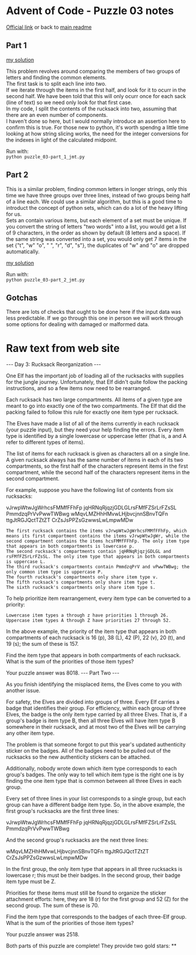 # Advent of Code - Puzzle 03 notes

[Official link](https://adventofcode.com/2022/day/3) or back to [main readme](../readme.md)

## Part 1

[my solution](puzzle_03-part_1_jmt.py)  

This problem revolves around comparing the members of two groups of letters and finding the common elements.  
The first task is to split each line into two.  
If we iterate through the items in the first half, and look for it to ocurr in the second half. We have been told that this will only ocurr once for each sack (line of text) so we need only look for that first case.  
In my code, I split the contents of the rucksack into two, assuming that there are an even number of components.  
I haven't done so here, but I would normally introduce an assertion here to confirm this is true.
For those new to python, it's worth spendng a little time looking at how  string slicing works, the need for the integer conversions for the indexes in light of the calculated midpoint.

Run with:  
```python puzzle_03-part_1_jmt.py```

## Part 2

This is a similar problem, finding common letters in longer strings, only this time we have three groups over three lines, instead of two groups being half of a line each.
We could use a similar algorithm, but this is a good time to introduct the concept of python sets, which can do a lot of the heavy lifting for us.  
Sets an contain various items, but each element of a set must be unique.  If you convert the string of letters "two words" into a list, you would get a list of 9 characters, in the order as shown by default (8 letters and a space).  If the same string was converted into a set, you would only get 7 items in the set {"t", "w" "o", " ", "r", "d", "s"}, the duplicates of "w" and "o" are dropped automatically.

[my solution](puzzle_03-part_2_jmt.py)  

Run with:  
```python puzzle_03-part_2_jmt.py```

## Gotchas

There are lots of checks that ought to be done here if the input data was less predictable.  If we go through this one in person we will work through some options for dealing with damaged or malformed data.  

# Raw text from web site

--- Day 3: Rucksack Reorganization ---

One Elf has the important job of loading all of the rucksacks with supplies for the jungle journey. Unfortunately, that Elf didn't quite follow the packing instructions, and so a few items now need to be rearranged.

Each rucksack has two large compartments. All items of a given type are meant to go into exactly one of the two compartments. The Elf that did the packing failed to follow this rule for exactly one item type per rucksack.

The Elves have made a list of all of the items currently in each rucksack (your puzzle input), but they need your help finding the errors. Every item type is identified by a single lowercase or uppercase letter (that is, a and A refer to different types of items).

The list of items for each rucksack is given as characters all on a single line. A given rucksack always has the same number of items in each of its two compartments, so the first half of the characters represent items in the first compartment, while the second half of the characters represent items in the second compartment.

For example, suppose you have the following list of contents from six rucksacks:

vJrwpWtwJgWrhcsFMMfFFhFp
jqHRNqRjqzjGDLGLrsFMfFZSrLrFZsSL
PmmdzqPrVvPwwTWBwg
wMqvLMZHhHMvwLHjbvcjnnSBnvTQFn
ttgJtRGJQctTZtZT
CrZsJsPPZsGzwwsLwLmpwMDw

    The first rucksack contains the items vJrwpWtwJgWrhcsFMMfFFhFp, which means its first compartment contains the items vJrwpWtwJgWr, while the second compartment contains the items hcsFMMfFFhFp. The only item type that appears in both compartments is lowercase p.
    The second rucksack's compartments contain jqHRNqRjqzjGDLGL and rsFMfFZSrLrFZsSL. The only item type that appears in both compartments is uppercase L.
    The third rucksack's compartments contain PmmdzqPrV and vPwwTWBwg; the only common item type is uppercase P.
    The fourth rucksack's compartments only share item type v.
    The fifth rucksack's compartments only share item type t.
    The sixth rucksack's compartments only share item type s.

To help prioritize item rearrangement, every item type can be converted to a priority:

    Lowercase item types a through z have priorities 1 through 26.
    Uppercase item types A through Z have priorities 27 through 52.

In the above example, the priority of the item type that appears in both compartments of each rucksack is 16 (p), 38 (L), 42 (P), 22 (v), 20 (t), and 19 (s); the sum of these is 157.

Find the item type that appears in both compartments of each rucksack. What is the sum of the priorities of those item types?

Your puzzle answer was 8018.
--- Part Two ---

As you finish identifying the misplaced items, the Elves come to you with another issue.

For safety, the Elves are divided into groups of three. Every Elf carries a badge that identifies their group. For efficiency, within each group of three Elves, the badge is the only item type carried by all three Elves. That is, if a group's badge is item type B, then all three Elves will have item type B somewhere in their rucksack, and at most two of the Elves will be carrying any other item type.

The problem is that someone forgot to put this year's updated authenticity sticker on the badges. All of the badges need to be pulled out of the rucksacks so the new authenticity stickers can be attached.

Additionally, nobody wrote down which item type corresponds to each group's badges. The only way to tell which item type is the right one is by finding the one item type that is common between all three Elves in each group.

Every set of three lines in your list corresponds to a single group, but each group can have a different badge item type. So, in the above example, the first group's rucksacks are the first three lines:

vJrwpWtwJgWrhcsFMMfFFhFp
jqHRNqRjqzjGDLGLrsFMfFZSrLrFZsSL
PmmdzqPrVvPwwTWBwg

And the second group's rucksacks are the next three lines:

wMqvLMZHhHMvwLHjbvcjnnSBnvTQFn
ttgJtRGJQctTZtZT
CrZsJsPPZsGzwwsLwLmpwMDw

In the first group, the only item type that appears in all three rucksacks is lowercase r; this must be their badges. In the second group, their badge item type must be Z.

Priorities for these items must still be found to organize the sticker attachment efforts: here, they are 18 (r) for the first group and 52 (Z) for the second group. The sum of these is 70.

Find the item type that corresponds to the badges of each three-Elf group. What is the sum of the priorities of those item types?

Your puzzle answer was 2518.

Both parts of this puzzle are complete! They provide two gold stars: **
